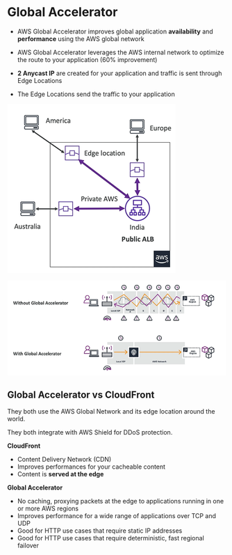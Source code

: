  # Global Accelerator

 - AWS Global Accelerator improves global application **availability** and **performance** using the AWS global network

 - AWS Global Accelerator leverages the AWS internal network to optimize the route to your application (60% improvement)

 - **2 Anycast IP** are created for your application and traffic is sent through Edge Locations

 - The Edge Locations send the traffic to your application

 ![Global Accelerator](../../images/global/global_accelerator_1.png)

 ![Global Accelerator](../../images/global/global_accelerator_2.png)

 ## Global Accelerator vs CloudFront

 They both use the AWS Global Network and its edge location around the world.

 They both integrate with AWS Shield for DDoS protection.

**CloudFront**
- Content Delivery Network (CDN)
- Improves performances for your cacheable content
- Content is **served at the edge**

**Global Accelerator**
- No caching, proxying packets at the edge to applications running in one or more AWS regions
- Improves performance for a wide range of applications over TCP and UDP
- Good for HTTP use cases that require static IP addresses
- Good for HTTP use cases that require deterministic, fast regional failover